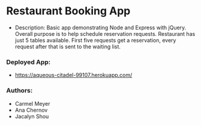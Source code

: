 # Restaurant Booking App

* Description: Basic app demonstrating Node and Express with jQuery. Overall purpose is to help schedule reservation requests. Restaurant has just 5 tables available. First five requests get a reservation, every request after that is sent to the waiting list.

### Deployed App:
- https://aqueous-citadel-99107.herokuapp.com/

### Authors:
- Carmel Meyer
- Ana Chernov
- Jacalyn Shou